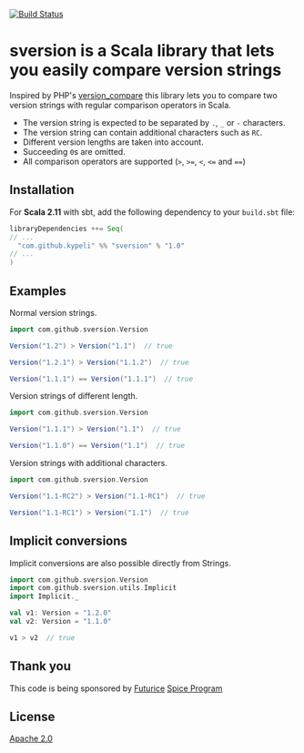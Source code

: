 [![Build Status](https://travis-ci.org/kypeli/sversion.svg?branch=master)](https://travis-ci.org/kypeli/sversion)

# sversion is a Scala library that lets you easily compare version strings
Inspired by PHP's [version_compare](http://php.net/manual/en/function.version-compare.php) this library lets you to compare two version strings with regular comparison operators in Scala.  

  * The version string is expected to be separated by `.`, `_` or `-` characters. 
  * The version string can contain additional characters such as `RC`. 
  * Different version lengths are taken into account.
  * Succeeding `0`s are omitted. 
  * All comparison operators are supported (`>`, `>=`, `<`, `<=` and `==`) 

## Installation
For **Scala 2.11** with sbt, add the following dependency to your `build.sbt` file:
```scala
libraryDependencies ++= Seq(
// ...
  "com.github.kypeli" %% "sversion" % "1.0"
// ...
)
```


## Examples
Normal version strings.

```scala
import com.github.sversion.Version

Version("1.2") > Version("1.1")  // true

Version("1.2.1") > Version("1.1.2")  // true

Version("1.1.1") == Version("1.1.1")  // true

```
Version strings of different length.
```scala
import com.github.sversion.Version

Version("1.1.1") > Version("1.1")  // true

Version("1.1.0") == Version("1.1")  // true
```
Version strings with additional characters.
```scala
import com.github.sversion.Version

Version("1.1-RC2") > Version("1.1-RC1")  // true

Version("1.1-RC1") > Version("1.1")  // true
```

## Implicit conversions
Implicit conversions are also possible directly from Strings.
```scala
import com.github.sversion.Version
import com.github.sversion.utils.Implicit
import Implicit._

val v1: Version = "1.2.0"
val v2: Version = "1.1.0"

v1 > v2  // true
```

## Thank you
This code is being sponsored by [Futurice](https://www.futurice.com) [Spice Program](http://spiceprogram.org/)

## License

[Apache 2.0](https://raw.githubusercontent.com/kypeli/sversion/master/LICENSE)
